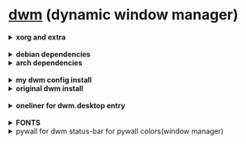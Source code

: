 # [dwm](https://suckless.org/) (dynamic window manager) 

<details><summary> <b>xorg and extra</b> </summary>

```
pacman -S xorg xorg-xinit xorg-server xterm
```

<!--
cd ~/Downloads
git clone --depth=1 https://aur.archlinux.org/aurman.git
cd aurman
makepkg -si --noconfirm
-->

</details>
<br/>

<details><summary> <b>debian dependencies</b> </summary>

```
sudo apt install -f suckless-tools build-essential libxrandr-dev libx11-dev libxft-dev libxcb-res0-dev libx11-xcb-dev libxinerama-dev libfreetype6-dev libfontconfig1-dev xcompmgr xwallpaper light -y
```

</details>



<details><summary> <b>arch dependencies</b> </summary>

```
sudo pacman -S --needed base-devel libx11 libxft libxinerama freetype2 fontconfig xcompmgr xwallpaper noto-fonts-emoji xterm openssh xdotool --noconfirm
```

<!--
cd ~/Downloads
git clone --depth=1 https://aur.archlinux.org/aurman.git
cd aurman
makepkg -si --noconfirm
-->

</details><br>

<details><summary> <b>my dwm config install</b> </summary>
  
```
mkdir -p ~/Downloads/Suckless-org
cd ~/Downloads/Suckless-org
git clone https://github.com/Paulobox/suckless-software
cd suckless-software

cd dwm
sudo make clean install

cd ../dmenu
sudo make clean install

cd ../st
sudo make clean install

cd ../slstatus
sudo make clean install
```
</details>
  
<details><summary> <b>original dwm install</b> </summary>

```
mkdir -p ~/Downloads/Suckless
cd ~/Downloads/Suckless
git clone --depth=1 https://git.suckless.org/dwm
git clone --depth=1 https://git.suckless.org/st
git clone --depth=1 https://git.suckless.org/dmenu
git clone --depth=1 https://git.suckless.org/slstatus

cd dwm
sudo make clean install

cd ../st
sudo make clean install

cd ../dmenu
sudo make clean install

cd ../slstatus
sudo make clean install
```

</details><br>

<details><summary> <b>oneliner for dwm.desktop entry</b> </summary>

```
echo -e "[Desktop Entry]\nName=dwm\nComment=dynamic window manager\nExec=dwm\nTryExec=/usr/local/bin/dwm\nIcon=dwm\nType=Application" | sudo tee /usr/share/xsessions/dwm.desktop > /dev/null && cat /usr/share/xsessions/dwm.desktop
```

</details></details>

</details><br>

<details><summary> <b>FONTS</b> </summary>
pacman -Qe | grep "font\|ttf"

```
fontconfig
libertinus-font
noto-fonts
noto-fonts-emoji
ttf-font-awesome
```

</details></details>

<details><summary>pywall for dwm status-bar for pywall colors(window manager)</summary>

***please edit your dwm.c***
```
XRDB_LOAD_COLOR("dwm.color0", normbordercolor);
XRDB_LOAD_COLOR("dwm.color8", selbordercolor);
XRDB_LOAD_COLOR("dwm.color0", normbgcolor);
XRDB_LOAD_COLOR("dwm.color6", normfgcolor);
XRDB_LOAD_COLOR("dwm.color0", selfgcolor);
XRDB_LOAD_COLOR("dwm.color14", selbgcolor);
```
</details>

<!--
<details><summary>sound audio</summary>

```
sudo pacman -Sy pipewire pipewire-alsa pipewire-pulse pavucontrol pamixer
```

```
pamixer --increase 5
```
</details>
-->
